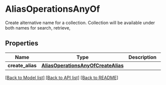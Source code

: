 # AliasOperationsAnyOf

Create alternative name for a collection. Collection will be available under both names for search, retrieve,
## Properties
Name | Type | Description | Notes
------------ | ------------- | ------------- | -------------
**create_alias** | [**AliasOperationsAnyOfCreateAlias**](AliasOperationsAnyOfCreateAlias.md) |  | 

[[Back to Model list]](../README.md#documentation-for-models) [[Back to API list]](../README.md#documentation-for-api-endpoints) [[Back to README]](../README.md)


